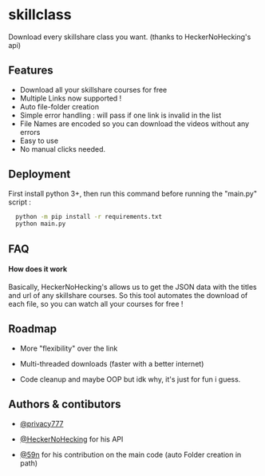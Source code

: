 
# skillclass

Download every skillshare class you want. (thanks to HeckerNoHecking's api)


## Features

- Download all your skillshare courses for free
- Multiple Links now supported !
- Auto file-folder creation
- Simple error handling : will pass if one link is invalid in the list
- File Names are encoded so you can download the videos without any errors
- Easy to use
- No manual clicks needed.


## Deployment

First install python 3+, then run this command before running the "main.py" script :

```bash
  python -m pip install -r requirements.txt
  python main.py
```


## FAQ

#### How does it work

Basically, HeckerNoHecking's allows us to get the JSON data with the titles and url of any skillshare courses. So this tool automates the download of each file, so you can watch all your courses for free !

## Roadmap

- More "flexibility" over the link

- Multi-threaded downloads (faster with a better internet)

- Code cleanup and maybe OOP but idk why, it's just for fun i guess.

## Authors & contibutors

- [@privacy777](https://github.com/privacy777)

- [@HeckerNoHecking](https://replit.com/@HeckerNoHecking) for his API

- [@59n](https://github.com/59n) for his contribution on the main code (auto Folder creation in path)
